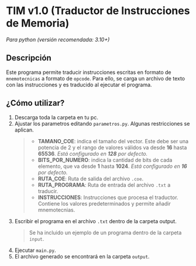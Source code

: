 # TIM v1.0 (Traductor de Instrucciones de Memoria)
_Para python (versión recomendada: 3.10+)_

## Descripción
Este programa permite traducir instrucciones escritas en formato de ```mnemotecnicas``` a formato de ```opcode```. Para ello, se carga un archivo de texto con las instrucciones y es traducido al ejecutar el programa.

## ¿Cómo utilizar?
1. Descarga toda la carpeta en tu pc.
2. Ajustar los parametros editando ```parametros.py```. Algunas restricciones se aplican.
    > - **TAMANO_COE**: indica el tamaño del vector. Este debe ser una potencia de 2 y el rango de valores válidos va desde **16** hasta **65536**. _Está configurado en **128** por defecto._
    > - **BITS_POR_NUMERO**: indica la cantidad de bits de cada elemento, que va desde **1** hasta **1024**. _Está configurado en **16** por defecto._
    > - **RUTA_COE**: Ruta de salida del archivo ```.coe```.
    > - **RUTA_PROGRAMA**: Ruta de entrada del archivo ```.txt``` a traducir.
    > - **INSTRUCCIONES**: Instrucciones que procesa el traductor. Contiene los valores predeterminados y permite añadir mnemotecnias.
3. Escribir el programa en el archivo ```.txt``` dentro de la carpeta output.
    > Se ha incluido un ejemplo de un programa dentro de la carpeta ```input```.
4. Ejecutar ```main.py```.
5. El archivo generado se encontrará en la carpeta ```output```.